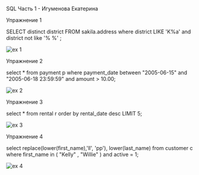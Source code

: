 SQL Часть 1 - Игуменова Екатерина


Упражнение 1

SELECT distinct district  FROM sakila.address where district LIKE 'K%a' and district not like '% %' ;

![ex 1](https://user-images.githubusercontent.com/123411071/235345442-b9418773-2b97-4938-8e09-6c2b4fd791f0.png)



Упражнение 2

select * from payment p where payment_date between "2005-06-15" and "2005-06-18 23:59:59" and amount > 10.00;

![ex 2](https://user-images.githubusercontent.com/123411071/235345435-4d102611-4d24-4ac3-8f64-a8135c5704df.png)



Упражнение 3

select * from rental r order by rental_date desc LIMIT 5;

![ex 3](https://user-images.githubusercontent.com/123411071/235345438-f78f0ab2-a29d-4126-b440-f0d915da4f02.png)



Упражнение 4

select replace(lower(first_name),'ll', 'pp'), lower(last_name) from customer c where first_name in ( "Kelly" , "Willie" ) and active = 1;

![ex 4](https://user-images.githubusercontent.com/123411071/235345440-de1b559a-fa91-4f08-b6b6-0458eecbf559.png)



